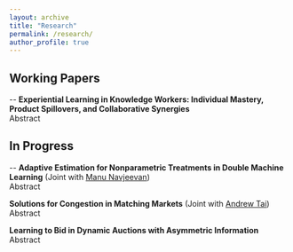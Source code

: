 ```yaml
---
layout: archive
title: "Research"
permalink: /research/
author_profile: true
---
```


## Working Papers
--
**Experiential Learning in Knowledge Workers: Individual Mastery, Product Spillovers, and Collaborative Synergies**
<br>     Abstract

## In Progress
--
**Adaptive Estimation for Nonparametric Treatments in Double Machine Learning** (Joint with [Manu Navjeevan](https://navjeevan.dev))
<br>     Abstract

**Solutions for Congestion in Matching Markets** (Joint with [Andrew Tai](https://taiandrew.github.io))
<br>     Abstract

**Learning to Bid in Dynamic Auctions with Asymmetric Information**
<br>     Abstract
